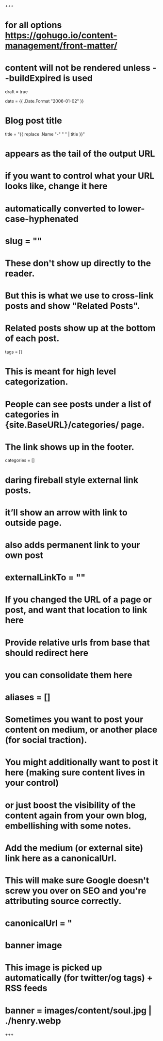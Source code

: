 +++
# for all options https://gohugo.io/content-management/front-matter/

# content will not be rendered unless --buildExpired is used
draft = true

date = {{ .Date.Format "2006-01-02" }}

# Blog post title
title = "{{ replace .Name "-" " " | title }}"

# appears as the tail of the output URL
# if you want to control what your URL looks like, change it here
# automatically converted to lower-case-hyphenated
# slug = ""

# These don't show up directly to the reader.
# But this is what we use to cross-link posts and show "Related Posts".
# Related posts show up at the bottom of each post.
tags = []

# This is meant for high level categorization.
# People can see posts under a list of categories in {site.BaseURL}/categories/ page.
# The link shows up in the footer.
categories = []

# daring fireball style external link posts.
# it’ll show an arrow with link to outside page.
# also adds permanent link to your own post
# externalLinkTo = ""

# If you changed the URL of a page or post, and want that location to link here
# Provide relative urls from base that should redirect here
# you can consolidate them here
# aliases = []

# Sometimes you want to post your content on medium, or another place (for social traction).
# You might additionally want to post it here (making sure content lives in your control)
# or just boost the visibility of the content again from your own blog, embellishing with some notes.

# Add the medium (or external site) link here as a canonicalUrl.
# This will make sure Google doesn't screw you over on SEO and you're attributing source correctly.
# canonicalUrl = "

# banner image
# This image is picked up automatically (for twitter/og tags) + RSS feeds
# banner = images/content/soul.jpg | ./henry.webp
+++

<!---
See https://kau.sh/blog/henry-jekyll-theme/ for details on how to use Henry
--->
